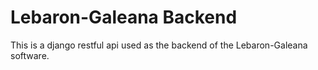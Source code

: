 # Lebaron-Galeana Backend
This is a django restful api used as the backend of the Lebaron-Galeana software.